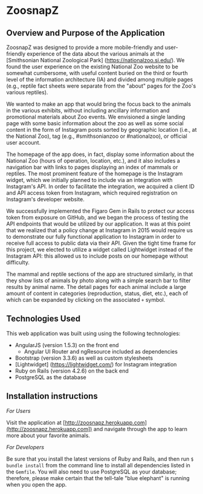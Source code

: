 # ZoosnapZ

## Overview and Purpose of the Application

ZoosnapZ was designed to provide a more mobile-friendly and user-friendly experience of the data about the various animals at the [Smithsonian National Zoological Park] (https://nationalzoo.si.edu/). We found the user experience on the existing National Zoo website to be somewhat cumbersome, with useful content buried on the third or fourth level of the information architecture (IA) and divided among multiple pages (e.g., reptile fact sheets were separate from the "about" pages for the Zoo's various reptiles).

We wanted to make an app that would bring the focus back to the animals in the various exhibits, without including ancillary information and promotional materials about Zoo events. We envisioned a single landing page with some basic information about the zoo as well as some social content in the form of Instagram posts sorted by geographic location (i.e., at the National Zoo), tag (e.g., #smithsonianzoo or #nationalzoo), or official user account.

The homepage of the app does, in fact, display some information about the National Zoo (hours of operation, location, etc.), and it also includes a navigation bar with links to pages displaying an index of mammals or reptiles. The most prominent feature of the homepage is the Instagram widget, which we initially planned to include via an integration with Instagram's API. In order to facilitate the integration, we acquired a client ID and API access token from Instagram, which required registration on Instagram's developer website.

We successfully implemented the Figaro Gem in Rails to protect our access token from exposure on GitHub, and we began the process of testing the API endpoints that would be utilized by our application. It was at this point that we realized that a policy change at Instagram in 2015 would require us to demonstrate our fully functional application to Instagram in order to receive full access to public data via their API. Given the tight time frame for this project, we elected to utilize a widget called Lightwidget instead of the Instagram API: this allowed us to include posts on our homepage without difficulty.

The mammal and reptile sections of the app are structured similarly, in that they show lists of animals by photo along with a simple search bar to filter results by animal name. The detail pages for each animal include a large amount of content in categories (reproduction, status, diet, etc.), each of which can be expanded by clicking on the associated `+` symbol.

## Technologies Used

This web application was built using using the following technologies:

- AngularJS (version 1.5.3) on the front end
  - Angular UI Router and ngResource included as dependencies
- Bootstrap (version 3.3.6) as well as custom stylesheets
- [Lightwidget] (https://lightwidget.com/) for Instagram integration
- Ruby on Rails (version 4.2.6) on the back end
- PostgreSQL as the database

## Installation instructions

*For Users*

Visit the application at [http://zoosnapz.herokuapp.com](http://zoosnapz.herokuapp.com]) and navigate through the app to learn more about your favorite animals.

*For Developers*

Be sure that you install the latest versions of Ruby and Rails, and then run `$ bundle install` from the command line to install all dependencies listed in the `Gemfile`. You will also need to use PostgreSQL as your database; therefore, please make certain that the tell-tale "blue elephant" is running when you open the app.
